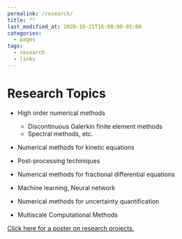 ```yaml
---
permalink: /research/
title: ""
last_modified_at: 2020-10-21T16:00:00-05:00
categories:
  - pages
tags:
  - research
  - links
---
```


# Research Topics
* High order numerical methods
  * Discontinuous Galerkin finite element methods
  * Spectral methods, etc.

* Numerical methods for kinetic equations

* Post-processing techiniques

* Numerical methods for fractional differential equations

* Machine learning, Neural network

* Numerical methods for uncertainty quantification

* Multiscale Computational Methods

[Click here for a poster on research projects.](https://lesliechenz.github.io/webpage/_pages/research_poster_20230223_UMassD_template_CAS_36x56.pdf)
